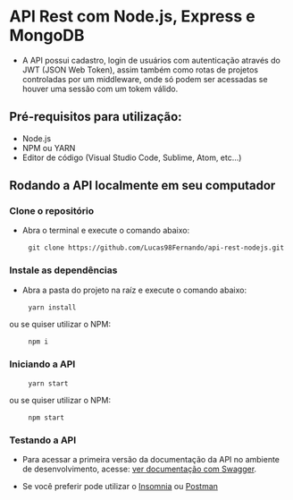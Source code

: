 # **API Rest com Node.js, Express e MongoDB**

- A API possui cadastro, login de usuários com autenticação através do JWT (JSON Web Token), assim também como rotas de projetos controladas por um middleware, onde só podem ser acessadas se houver uma sessão com um tokem válido.

## Pré-requisitos para utilização:
- Node.js
- NPM ou YARN
- Editor de código (Visual Studio Code, Sublime, Atom, etc...)

## **Rodando a API localmente em seu computador**

### **Clone o repositório**
- Abra o terminal e execute o comando abaixo:

<pre>
    <code>git clone https://github.com/Lucas98Fernando/api-rest-nodejs.git</code>
</pre>

### **Instale as dependências**
- Abra a pasta do projeto na raíz e execute o comando abaixo:

<pre>
    <code>yarn install</code>
</pre>

ou se quiser utilizar o NPM:

<pre>
    <code>npm i</code>
</pre>

### **Iniciando a API**

<pre>
    <code>yarn start</code>
</pre>

ou se quiser utilizar o NPM:

<pre>
    <code>npm start</code>
</pre>

### **Testando a API**
- Para acessar a primeira versão da documentação da API no ambiente de desenvolvimento, acesse: [ver documentação com Swagger](http://localhost:3000/v1/api-docs).

- Se você preferir pode utilizar o [Insomnia](https://insomnia.rest/download) ou [Postman](https://www.postman.com/)
